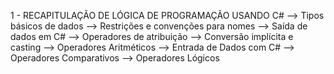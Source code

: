 1 - RECAPITULAÇÃO DE LÓGICA DE PROGRAMAÇÃO USANDO C#
 --> Tipos básicos de dados
 --> Restrições e convenções para nomes
 --> Saída de dados em C#
 --> Operadores de atribuição
 --> Conversão implícita e casting
 --> Operadores Aritméticos
 --> Entrada de Dados com C#
 --> Operadores Comparativos
 --> Operadores Lógicos
